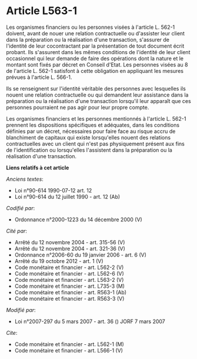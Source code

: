 # Article L563-1

Les organismes financiers ou les personnes visées à l'article L. 562-1 doivent, avant de nouer une relation contractuelle ou
d'assister leur client dans la préparation ou la réalisation d'une transaction, s'assurer de l'identité de leur cocontractant
par la présentation de tout document écrit probant. Ils s'assurent dans les mêmes conditions de l'identité de leur client
occasionnel qui leur demande de faire des opérations dont la nature et le montant sont fixés par décret en Conseil d'Etat.
Les personnes visées au 8 de l'article L. 562-1 satisfont à cette obligation en appliquant les mesures prévues à l'article L.
566-1.

Ils se renseignent sur l'identité véritable des personnes avec lesquelles ils nouent une relation contractuelle ou qui
demandent leur assistance dans la préparation ou la réalisation d'une transaction lorsqu'il leur apparaît que ces personnes
pourraient ne pas agir pour leur propre compte.

Les organismes financiers et les personnes mentionnés à l'article L. 562-1 prennent les dispositions spécifiques et
adéquates, dans les conditions définies par un décret, nécessaires pour faire face au risque accru de blanchiment de capitaux
qui existe lorsqu'elles nouent des relations contractuelles avec un client qui n'est pas physiquement présent aux fins de
l'identification ou lorsqu'elles l'assistent dans la préparation ou la réalisation d'une transaction.

**Liens relatifs à cet article**

_Anciens textes_:

  - Loi n°90-614 1990-07-12 art. 12
  - Loi n°90-614 du 12 juillet 1990 - art. 12 (Ab)

_Codifié par_:

  - Ordonnance n°2000-1223 du 14 décembre 2000 (V)

_Cité par_:

  - Arrêté du 12 novembre 2004 - art. 315-56 (V)
  - Arrêté du 12 novembre 2004 - art. 321-36 (V)
  - Ordonnance n°2006-60 du 19 janvier 2006 - art. 6 (V)
  - Arrêté du 19 octobre 2012 - art. 1 (V)
  - Code monétaire et financier - art. L562-2 (V)
  - Code monétaire et financier - art. L562-6 (V)
  - Code monétaire et financier - art. L563-2 (V)
  - Code monétaire et financier - art. L735-3 (M)
  - Code monétaire et financier - art. R563-1 (Ab)
  - Code monétaire et financier - art. R563-3 (V)

_Modifié par_:

  - Loi n°2007-297 du 5 mars 2007 - art. 36 () JORF 7 mars 2007

_Cite_:

  - Code monétaire et financier - art. L562-1 (M)
  - Code monétaire et financier - art. L566-1 (V)
